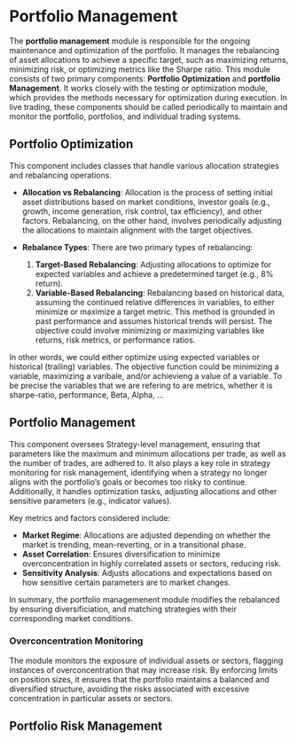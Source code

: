 # Portfolio Management

The **portfolio management** module is responsible for the ongoing maintenance and optimization of the portfolio. It manages the rebalancing of asset allocations to achieve a specific target, such as maximizing returns, minimizing risk, or optimizing metrics like the Sharpe ratio. This module consists of two primary components: **Portfolio Optimization** and **portfolio Management**. It works closely with the testing or optimization module, which provides the methods necessary for optimization during execution. In live trading, these components should be called periodically to maintain and monitor the portfolio, portfolios, and individual trading systems.

## Portfolio Optimization

This component includes classes that handle various allocation strategies and rebalancing operations.

- **Allocation vs Rebalancing**: Allocation is the process of setting initial asset distributions based on market conditions, investor goals (e.g., growth, income generation, risk control, tax efficiency), and other factors. Rebalancing, on the other hand, involves periodically adjusting the allocations to maintain alignment with the target objectives.

- **Rebalance Types**: There are two primary types of rebalancing:
  1. **Target-Based Rebalancing**: Adjusting allocations to optimize for expected variables and achieve a predetermined target (e.g., 8% return).
  2. **Variable-Based Rebalancing**: Rebalancing based on historical data, assuming the continued relative differences in variables, to either minimize or maximize a target metric. This method is grounded in past performance and assumes historical trends will persist. The objective could involve minimizing or maximizing variables like returns, risk metrics, or performance ratios.

In other words, we could either optimize using expected variables or historical (trailing) variables. The objective function could be minimizing a variable, maximizing a varibale, and/or achievieng a value of a variable. To be precise the variables that we are refering to are metrics, whether it is sharpe-ratio, performance, Beta, Alpha, ...

## Portfolio Management

This component oversees Strategy-level management, ensuring that parameters like the maximum and minimum allocations per trade, as well as the number of trades, are adhered to. It also plays a key role in strategy monitoring for risk management, identifying when a strategy no longer aligns with the portfolio’s goals or becomes too risky to continue. Additionally, it handles optimization tasks, adjusting allocations and other sensitive parameters (e.g., indicator values).

Key metrics and factors considered include:

- **Market Regime**: Allocations are adjusted depending on whether the market is trending, mean-reverting, or in a transitional phase.
- **Asset Correlation**: Ensures diversification to minimize overconcentration in highly correlated assets or sectors, reducing risk.
- **Sensitivity Analysis**: Adjusts allocations and expectations based on how sensitive certain parameters are to market changes.

In summary, the portfolio managemenent module modifies the rebalanced by ensuring diversificiation, and matching strategies with their corresponding market conditions.

### Overconcentration Monitoring

The module monitors the exposure of individual assets or sectors, flagging instances of overconcentration that may increase risk. By enforcing limits on position sizes, it ensures that the portfolio maintains a balanced and diversified structure, avoiding the risks associated with excessive concentration in particular assets or sectors.


## Portfolio Risk Management

